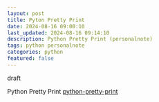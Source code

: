 ```yaml
---
layout: post
title: Pyton Pretty Print
date: 2024-08-16 09:00:10
last_updated: 2024-08-16 09:14:10
description: Python Pretty Print (personalnote)
tags: python personalnote
categories: python
featured: false
---
```


draft 

[python-pretty-print]: https://realpython.com/python-pretty-print/ "https://realpython.com/python-pretty-print/"

Python Pretty Print [python-pretty-print]




